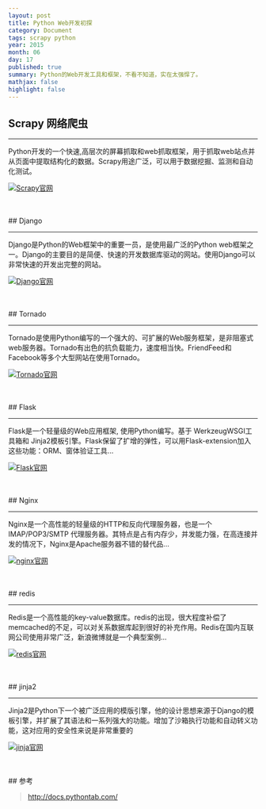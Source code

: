 ```yaml
---
layout: post
title: Python Web开发初探
category: Document
tags: scrapy python
year: 2015
month: 06
day: 17
published: true
summary: Python的Web开发工具和框架，不看不知道，实在太强悍了。
mathjax: false
highlight: false
---
```


## Scrapy 网络爬虫

------

Python开发的一个快速,高层次的屏幕抓取和web抓取框架，用于抓取web站点并从页面中提取结构化的数据。Scrapy用途广泛，可以用于数据挖掘、监测和自动化测试。

[![Scrapy官网](http://scrapy.org/img/scrapy-big-logo.png)](http://scrapy.org)

<br>
<br>
## Django

------

Django是Python的Web框架中的重要一员，是使用最广泛的Python web框架之一。Django的主要目的是简便、快速的开发数据库驱动的网站。使用Django可以非常快速的开发出完整的网站。

[![Django官网](https://www.djangoproject.com/s/img/logo-django.42234b631760.svg)](https://www.djangoproject.com)

<br>
<br>
## Tornado

------

Tornado是使用Python编写的一个强大的、可扩展的Web服务框架，是非阻塞式web服务器。Tornado有出色的抗负载能力，速度相当快。FriendFeed和Facebook等多个大型网站在使用Tornado。

[![Tornado官网](http://www.tornadoweb.org/en/stable/_images/tornado.png)](http://www.tornadoweb.org)

<br>
<br>
## Flask

------

Flask是一个轻量级的Web应用框架, 使用Python编写。基于 WerkzeugWSGI工具箱和 Jinja2模板引擎。Flask保留了扩增的弹性，可以用Flask-extension加入这些功能：ORM、窗体验证工具...

[![Flask官网](http://flask.pocoo.org/static/logo/flask.svg)](http://flask.pocoo.org/)


<br>
<br>
## Nginx

------

Nginx是一个高性能的轻量级的HTTP和反向代理服务器，也是一个 IMAP/POP3/SMTP 代理服务器。其特点是占有内存少，并发能力强，在高连接并发的情况下，Nginx是Apache服务器不错的替代品...

[![nginx官网](http://nginx.org/nginx.png)](http://nginx.org/)


<br>
<br>
## redis

------

Redis是一个高性能的key-value数据库。redis的出现，很大程度补偿了memcached的不足，可以对关系数据库起到很好的补充作用。Redis在国内互联网公司使用非常广泛，新浪微博就是一个典型案例...

[![redis官网](http://redis.io/images/redis-white.png)](http://redis.io)


<br>
<br>
## jinja2

------

Jinja2是Python下一个被广泛应用的模版引擎，他的设计思想来源于Django的模板引擎，并扩展了其语法和一系列强大的功能。增加了沙箱执行功能和自动转义功能，这对应用的安全性来说是非常重要的

[![jinja官网](http://jinja.pocoo.org/docs/dev/_static/jinja-small.png)](http://jinja.org)

<br>
<br>
## 参考

> http://docs.pythontab.com/

